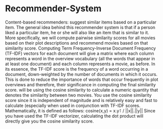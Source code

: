 # Recommender-System
Content-based recommenders: suggest similar items based on a particular item. The general idea behind this recommender system is that if a person liked a particular item, he or she will also like an item that is similar to it.
More specifically, we will compute pairwise similarity scores for all movies based on their plot descriptions and recommend movies based on that similarity score.
Computing Term Frequency-Inverse Document Frequency (TF-IDF) vectors for each document will give a matrix where each column represents a word in the overview vocabulary (all the words that appear in at least one document) and each column represents a movie, as before.
In its essence, the TF-IDF score is the frequency of a word occurring in a document, down-weighted by the number of documents in which it occurs. This is done to reduce the importance of words that occur frequently in plot overviews and therefore, their significance in computing the final similarity score.
will be using the cosine similarity to calculate a numeric quantity that denotes the similarity between two movies. You use the cosine similarity score since it is independent of magnitude and is relatively easy and fast to calculate (especially when used in conjunction with TF-IDF scores.
Mathematically, it is defined as follows: 
cosine(x,y) = x.y⊺ / ||x||.||y||
Since you have used the TF-IDF vectorizer, calculating the dot product will directly give you the cosine similarity score.

